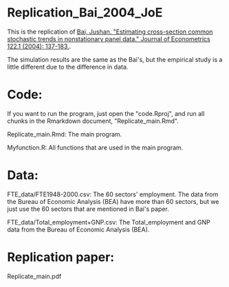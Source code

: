# Replication_Bai_2004_JoE

This is the replication of [Bai, Jushan. "Estimating cross-section common stochastic trends in nonstationary panel data." Journal of Econometrics 122.1 (2004): 137-183.](https://doi.org/10.1016/j.jeconom.2003.10.022).

The simulation results are the same as the Bai's, but the empirical study is a little different due to the difference in data.

# Code:
If you want to run the program, just open the "code.Rproj", and run all chunks in the Rmarkdown document, "Replicate_main.Rmd".

Replicate_main.Rmd:     The main program.

Myfunction.R:     All functions that are used in the main program.

# Data: 
FTE_data/FTE1948-2000.csv:     The 60 sectors' employment. The data from the Bureau of Economic Analysis (BEA) have more than 60 sectors, but we just use the 60 sectors that are mentioned in Bai's paper.

FTE_data/Total_employment+GNP.csv:    The Total_employment and GNP data from the Bureau of Economic Analysis (BEA).

# Replication paper:
Replicate_main.pdf

